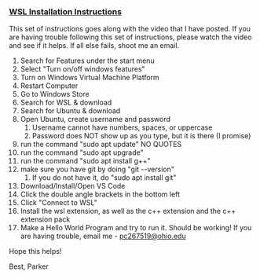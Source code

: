 ### <u>WSL Installation Instructions</u>

This set of instructions goes along with the video that I have posted. If you are having trouble following this set of instructions, please watch the video and see if it helps. If all else fails, shoot me an email. 

1. Search for Features under the start menu
2. Select "Turn on/off windows features"
3. Turn on Windows Virtual Machine Platform
4. Restart Computer
5. Go to Windows Store
6. Search for WSL & download
7. Search for Ubuntu & download
8. Open Ubuntu, create username and password
	1. Username cannot have numbers, spaces, or uppercase
	2. Password does NOT show up as you type, but it is there (I promise)
9. run the command "sudo apt update" NO QUOTES
10. run the command "sudo apt upgrade" 
11. run the command "sudo apt install g++" 
12. make sure you have git by doing "git --version" 
	1. If you do not have it, do "sudo apt install git"
13. Download/Install/Open VS Code
14. Click the double angle brackets in the bottom left
15. Click "Connect to WSL"
16. Install the wsl extension, as well as the c++ extension and the c++ extension pack
17. Make a Hello World Program and try to run it. Should be working! If you are having trouble, email me - pc267519@ohio.edu
    
Hope this helps! 

Best,
Parker